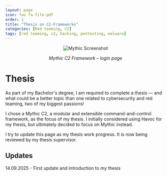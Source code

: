 ```yaml
---
layout: page
icon: fas fa-file-pdf
order: 1
title: "Thesis on C2-Frameworks"
categories: [Red teaming, C2]
tags: [red teaming, c2, hacking, pentesting, malware]
---
```



<p align="center">
  <img src="{{ '/assets/RedTeam/Mythic.png' | relative_url }}" alt="Mythic Screenshot" style="max-width:90%; height:auto; border:none;" />
</p>

<p align="center"><em>Mythic C2 Framework – login page</em></p>


# Thesis

As part of my Bachelor's degree, I am required to complete a thesis — and what could be a better topic than one related to cybersecurity and red teaming, two of my biggest passions!

I chose a Mythic C2, a modular and extensible command-and-control framework, as the focus of my thesis. I initially considered using Havoc for my thesis, but ultimately decided to focus on Mythic instead.

I try to update this page as my thesis work progress. It is now being reviewed by my thesis supervisor.

## Updates

14.09.2025 - First update and introduction to my thesis


